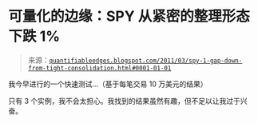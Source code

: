 <!--yml

分类：未分类

日期：2024-05-18 08:59:59

-->

# 可量化的边缘：SPY 从紧密的整理形态下跌 1%

> 来源：[`quantifiableedges.blogspot.com/2011/03/spy-1-gap-down-from-tight-consolidation.html#0001-01-01`](http://quantifiableedges.blogspot.com/2011/03/spy-1-gap-down-from-tight-consolidation.html#0001-01-01)

我今早进行的一个快速测试...（基于每笔交易 10 万美元的结果）

只有 3 个实例，我不会太担心。我找到的结果虽然有趣，但不足以让我过于兴奋。
